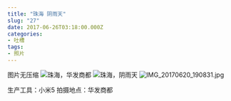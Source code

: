 ```yaml
---
title: "珠海 阴雨天"
slug: "27"
date: 2017-06-26T03:18:00.000Z
categories:
- 吐槽
tags:
- 照片
---
```


图片无压缩
![珠海，华发商都][1]
![珠海，阴雨天][2]
![IMG_20170620_190831.jpg][3]


  [1]: https://xy07-1251893119.costj.myqcloud.com/2017/06/26/3871952792.jpg
  [2]: https://xy07-1251893119.costj.myqcloud.com/2017/06/26/2565782733.jpg
  [3]: https://xy07-1251893119.costj.myqcloud.com/2017/06/26/3871952792.jpg

生产工具：小米5
拍摄地点：华发商都
